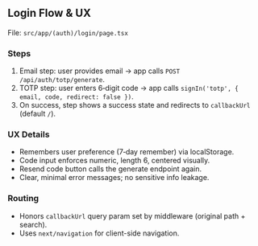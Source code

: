 ## Login Flow & UX

File: `src/app/(auth)/login/page.tsx`

### Steps
1) Email step: user provides email → app calls `POST /api/auth/totp/generate`.
2) TOTP step: user enters 6‑digit code → app calls `signIn('totp', { email, code, redirect: false })`.
3) On success, step shows a success state and redirects to `callbackUrl` (default `/`).

### UX Details
- Remembers user preference (7‑day remember) via localStorage.
- Code input enforces numeric, length 6, centered visually.
- Resend code button calls the generate endpoint again.
- Clear, minimal error messages; no sensitive info leakage.

### Routing
- Honors `callbackUrl` query param set by middleware (original path + search).
- Uses `next/navigation` for client-side navigation.


